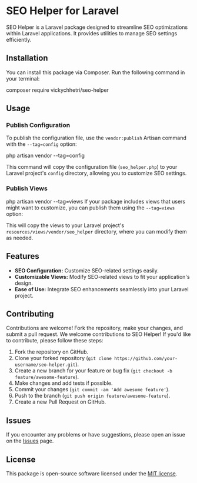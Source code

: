 # SEO Helper for Laravel

SEO Helper is a Laravel package designed to streamline SEO optimizations within Laravel applications. It provides utilities to manage SEO settings efficiently.

## Installation

You can install this package via Composer. Run the following command in your terminal:

composer require vickychhetri/seo-helper

## Usage

### Publish Configuration

To publish the configuration file, use the `vendor:publish` Artisan command with the `--tag=config` option:

php artisan vendor --tag=config

This command will copy the configuration file (`seo_helper.php`) to your Laravel project's `config` directory, allowing you to customize SEO settings.

### Publish Views
php artisan vendor --tag=views
If your package includes views that users might want to customize, you can publish them using the `--tag=views` option:


This will copy the views to your Laravel project's `resources/views/vendor/seo_helper` directory, where you can modify them as needed.

## Features

- **SEO Configuration:** Customize SEO-related settings easily.
- **Customizable Views:** Modify SEO-related views to fit your application's design.
- **Ease of Use:** Integrate SEO enhancements seamlessly into your Laravel project.

## Contributing

Contributions are welcome! Fork the repository, make your changes, and submit a pull request.
We welcome contributions to SEO Helper! If you'd like to contribute, please follow these steps:


1. Fork the repository on GitHub.
2. Clone your forked repository (`git clone https://github.com/your-username/seo-helper.git`).
3. Create a new branch for your feature or bug fix (`git checkout -b feature/awesome-feature`).
4. Make changes and add tests if possible.
5. Commit your changes (`git commit -am 'Add awesome feature'`).
6. Push to the branch (`git push origin feature/awesome-feature`).
7. Create a new Pull Request on GitHub.


## Issues

If you encounter any problems or have suggestions, please open an issue on the [Issues](https://github.com/vickychhetri/seo-helper/issues) page.

## License

This package is open-source software licensed under the [MIT license](LICENSE).


